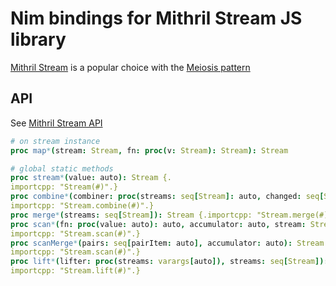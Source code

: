 # Nim bindings for Mithril Stream JS library

[Mithril Stream](https://mithril.js.org/stream.html) is a popular choice with the [Meiosis pattern](https://meiosis.js.org/)

## API

See [Mithril Stream API](https://mithril.js.org/stream.html)

```nim
# on stream instance
proc map*(stream: Stream, fn: proc(v: Stream): Stream): Stream

# global static methods
proc stream*(value: auto): Stream {.
importcpp: "Stream(#)".}
proc combine*(combiner: proc(streams: seq[Stream]: auto, changed: seq[Stream])): Stream {.
importcpp: "Stream.combine(#)".}
proc merge*(streams: seq[Stream]): Stream {.importcpp: "Stream.merge(#)".}
proc scan*(fn: proc(value: auto): auto, accumulator: auto, stream: Stream): Stream {.
importcpp: "Stream.scan(#)".}
proc scanMerge*(pairs: seq[pairItem: auto], accumulator: auto): Stream {.
importcpp: "Stream.scan(#)".}
proc lift*(lifter: proc(streams: varargs[auto]), streams: seq[Stream]): Stream {.
importcpp: "Stream.lift(#)".}
```
